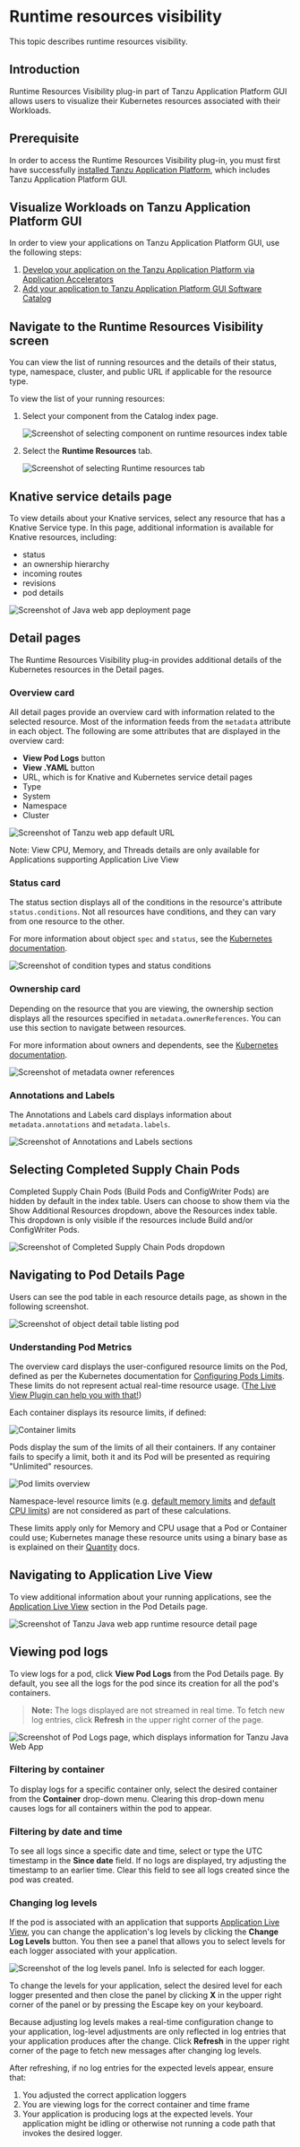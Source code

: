 # Runtime resources visibility

This topic describes runtime resources visibility.


## <a id="Introduction"></a> Introduction

Runtime Resources Visibility plug-in part of Tanzu Application Platform GUI allows users to
visualize their Kubernetes resources associated with their Workloads.


## <a id="prerequisite"></a> Prerequisite

In order to access the Runtime Resources Visibility plug-in, you must first have successfully
[installed Tanzu Application Platform](../../install-intro.md), which includes
Tanzu Application Platform GUI.


## <a id="Visualize-app"></a> Visualize Workloads on Tanzu Application Platform GUI

In order to view your applications on Tanzu Application Platform GUI, use the following steps:

1. [Develop your application on the Tanzu Application Platform via Application Accelerators](../../getting-started.html#dev-first-app)
2. [Add your application to Tanzu Application Platform GUI Software Catalog](../../getting-started.html#add-app-to-gui-cat)


## <a id="nav-rr-vis-screen"></a> Navigate to the **Runtime Resources Visibility** screen

You can view the list of running resources and the details of their status, type, namespace, cluster,
and public URL if applicable for the resource type.

To view the list of your running resources:

1. Select your component from the Catalog index page.

   ![Screenshot of selecting component on runtime resources index table](images/runtime-resources-components.png)

2. Select the **Runtime Resources** tab.

   ![Screenshot of selecting Runtime resources tab](images/runtime-resources-index.png)


## <a id="knative-service-details"></a> Knative service details page

To view details about your Knative services, select any resource that has a Knative Service type.
In this page, additional information is available for Knative resources, including:

- status
- an ownership hierarchy
- incoming routes
- revisions
- pod details

![Screenshot of Java web app deployment page](images/runtime-resources-knative-service-details.png)


## <a id="detail-pages"></a> Detail pages

The Runtime Resources Visibility plug-in provides additional details of the Kubernetes resources in
the Detail pages.


### <a id="overview-card"></a> Overview card

All detail pages provide an overview card with information related to the selected resource.
Most of the information feeds from the `metadata` attribute in each object.
The following are some attributes that are displayed in the overview card:

- **View Pod Logs** button
- **View .YAML** button
- URL, which is for Knative and Kubernetes service detail pages
- Type
- System
- Namespace
- Cluster

![Screenshot of Tanzu web app default URL](images/runtime-resources-overview.png)

Note: View CPU, Memory, and Threads details are only available for Applications supporting Application Live View


### <a id="status-card"></a>Status card

The status section displays all of the conditions in the resource's attribute `status.conditions`.
Not all resources have conditions, and they can vary from one resource to the other.

For more information about object `spec` and `status`, see the
[Kubernetes documentation](https://kubernetes.io/docs/concepts/_print/#object-spec-and-status).

![Screenshot of condition types and status conditions](images/runtime-resources-status.png)


### <a id="ownership-card"></a>Ownership card

Depending on the resource that you are viewing, the ownership section displays all the resources
specified in `metadata.ownerReferences`. You can use this section to navigate between resources.

For more information about owners and dependents, see the
[Kubernetes documentation](https://kubernetes.io/docs/concepts/overview/working-with-objects/owners-dependents/).

![Screenshot of metadata owner references](images/runtime-resources-ownership.png)


### <a id="annotations"></a>Annotations and Labels

The Annotations and Labels card displays information about `metadata.annotations` and `metadata.labels`.

![Screenshot of Annotations and Labels sections](images/runtime-resources-annotations.png)


## <a id="selecting-supply-chain-pods"></a>Selecting Completed Supply Chain Pods

Completed Supply Chain Pods (Build Pods and ConfigWriter Pods) are hidden by default in the index table.
Users can choose to show them via the Show Additional Resources dropdown, above the Resources index table.
This dropdown is only visible if the resources include Build and/or ConfigWriter Pods.

![Screenshot of Completed Supply Chain Pods dropdown](images/runtime-resources-supply-chain-pods.png)


## <a id="navigating-to-pods"></a>Navigating to Pod Details Page

Users can see the pod table in each resource details page, as shown in the following screenshot.

![Screenshot of object detail table listing pod](images/runtime-resources-pods.png)

### <a id="pod-details-metrics"></a> Understanding Pod Metrics

The overview card displays the user-configured resource limits on the Pod, defined as per the Kubernetes documentation for [Configuring Pods Limits](https://kubernetes.io/docs/concepts/configuration/manage-compute-resources-container/). These limits do not represent actual real-time resource usage. ([The Live View Plugin can help you with that!](app-live-view-springboot.md#a-id"threads-page"a-threads-page))

Each container displays its resource limits, if defined:

![Container limits](images/runtime-resources-container-metrics-pod-page.png)

Pods display the sum of the limits of all their containers. If any container fails to specify a limit, both it and its Pod will be presented as requiring "Unlimited" resources.

![Pod limits overview](images/runtime-resources-pod-limits-overview.png)

Namespace-level resource limits (e.g. [default memory limits](https://kubernetes.io/docs/tasks/administer-cluster/manage-resources/memory-default-namespace/) and [default CPU limits](https://kubernetes.io/docs/tasks/administer-cluster/manage-resources/cpu-default-namespace/)) are not considered as part of these calculations.

These limits apply only for Memory and CPU usage that a Pod or Container could use; Kubernetes manage these resource units using a binary base as is explained on their [Quantity](https://kubernetes.io/docs/reference/kubernetes-api/common-definitions/quantity/) docs.


## <a id="pod-details"></a>Navigating to Application Live View

To view additional information about your running applications, see the
[Application Live View](app-live-view-springboot.md) section in the Pod Details page.

![Screenshot of Tanzu Java web app runtime resource detail page](images/runtime-resources-pod-details.png)


## <a id="viewing-pod-logs"></a>Viewing pod logs

To view logs for a pod, click **View Pod Logs** from the Pod Details page.
By default, you see all the logs for the pod since its creation for all the pod's containers.

> **Note:** The logs displayed are not streamed in real time. To fetch new log entries, click
> **Refresh** in the upper right corner of the page.

![Screenshot of Pod Logs page, which displays information for Tanzu Java Web App](images/runtime-resources-pod-logs.png)


### <a id="filter-by-container"></a>Filtering by container

To display logs for a specific container only, select the desired container from the **Container**
drop-down menu. Clearing this drop-down menu causes logs for all containers within the pod to appear.


### <a id="filter-by-date-and-time"></a>Filtering by date and time

To see all logs since a specific date and time, select or type the UTC timestamp in the
**Since date** field.
If no logs are displayed, try adjusting the timestamp to an earlier time.
Clear this field to see all logs created since the pod was created.


### <a id="changing-log-levels"></a>Changing log levels

If the pod is associated with an application that supports [Application Live View](app-live-view.html),
you can change the application's log levels by clicking the **Change Log Levels** button.
You then see a panel that allows you to select levels for each logger associated with your application.

![Screenshot of the log levels panel. Info is selected for each logger.](images/runtime-resources-pod-log-levels.png)

To change the levels for your application, select the desired level for each logger presented and then
close the panel by clicking **X** in the upper right corner of the panel or by pressing
the Escape key on your keyboard.

Because adjusting log levels makes a real-time configuration change to your application, log-level
adjustments are only reflected in log entries that your application produces after the change.
Click **Refresh** in the upper right corner of the page to fetch new messages after changing log levels.

After refreshing, if no log entries for the expected levels appear, ensure that:

1. You adjusted the correct application loggers
1. You are viewing logs for the correct container and time frame
1. Your application is producing logs at the expected levels. Your application might be
idling or otherwise not running a code path that invokes the desired logger.
